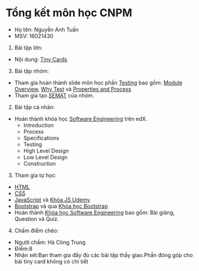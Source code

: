 # Tổng kết môn học CNPM
- Họ tên: Nguyễn Anh Tuấn
- MSV: 16021430

1. Bài tập lớn:
  * Nội dung: [Tiny Cards](https://github.com/truonganhhoang/INT2208-4-2018/tree/master/nhom-6)

3. Bài tập nhóm:
  * Tham gia hoàn thành slide môn học phần [Testing](https://github.com/truonganhhoang/SoftEng/tree/master/testing) bao gồm: [Module Overview](https://github.com/truonganhhoang/SoftEng/blob/master/testing/Module%20Overview/PITCHME.md), [Why Test](https://github.com/truonganhhoang/SoftEng/blob/master/testing/Why%20Test/PITCHME.md) và [Properties and Process](https://github.com/truonganhhoang/SoftEng/blob/master/testing/Properties%20and%20Process/PITCHME.md)
  * Tham gia tạo [SEMAT](https://docs.google.com/spreadsheets/d/1vJ7gH9Hx_F2dVueD7R3LacBb7Ey3hsvPlrwDHzHJaH0/edit?usp=sharing)  của nhóm.

2. Bài tập cá nhân:
  * Hoàn thành khóa học [Software Engineering](https://github.com/truonganhhoang/INT2208-4-2018/tree/master/NguyenAnhTuan/BT-SoftEng) trên edX.
      * Introduction
      * Process
      * Specifications
      * Testing
      * High Level Design
      * Low Level Design
      * Construction

3. Tham gia tự học:
  * [HTML](https://github.com/truonganhhoang/INT2208-4-2018/tree/master/NguyenAnhTuan/Tuhoc-HTML)
  * [CSS](https://github.com/truonganhhoang/INT2208-4-2018/tree/master/NguyenAnhTuan/Tuhoc-CSS)
  * [JavaScript](https://drive.google.com/drive/u/1/folders/1R2t_iU_119HkcvGBH_wikKZtWKSk8p1h) và [Khóa JS Udemy](https://github.com/truonganhhoang/INT2208-4-2018/tree/master/NguyenAnhTuan/Tuhoc-JS)
  * [Bootstrap](https://github.com/truonganhhoang/INT2208-4-2018/tree/master/NguyenAnhTuan/Tuhoc-Bootstrap) và qua [Khóa học Bootstrap](https://drive.google.com/drive/u/1/folders/0Bxtai1f5Fda1UThDbU5GYlJvSTQ)
  * Hoàn thành [Khóa học Software Engineering](https://github.com/truonganhhoang/INT2208-4-2018/tree/master/NguyenAnhTuan/BT-SoftEng) bao gồm: Bài giảng, Question và Quiz.

4. Chấm điểm chéo:
  * Người chấm: Hà Công Trung
  * Điểm:8
  * Nhận xét:Bạn tham gia đầy đủ các bài tập thầy giao.Phần đóng góp cho bài tiny card không có  chi tiết 
